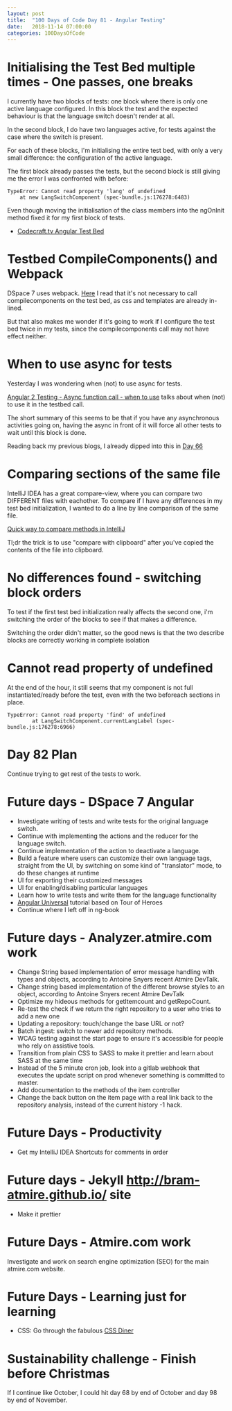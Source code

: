 ```yaml
---
layout: post
title:  "100 Days of Code Day 81 - Angular Testing"
date:   2018-11-14 07:00:00
categories: 100DaysOfCode
---
```


# Initialising the Test Bed multiple times - One passes, one breaks

I currently have two blocks of tests: one block where there is only one active language configured. In this block the test and the expected behaviour is that the language switch doesn't render at all.

In the second block, I do have two languages active, for tests against the case where the switch is present.

For each of these blocks, I'm initialising the entire test bed, with only a very small difference: the configuration of the active language.

The first block already passes the tests, but the second block is still giving me the error I was confronted with before:

```
TypeError: Cannot read property 'lang' of undefined
    at new LangSwitchComponent (spec-bundle.js:176278:6483)
```

Even though moving the initialisation of the class members into the ngOnInit method fixed it for my first block of tests.

* [Codecraft.tv Angular Test Bed](https://codecraft.tv/courses/angular/unit-testing/angular-test-bed/)

# Testbed CompileComponents() and Webpack

DSpace 7 uses webpack. [Here](https://github.com/angular/angular/issues/13963) I read that it's not necessary to call compilecomponents on the test bed, as css and templates are already in-lined.

But that also makes me wonder if it's going to work if I configure the test bed twice in my tests, since the compilecomponents call may not have effect neither.

# When to use async for tests

Yesterday I was wondering when (not) to use async for tests.

[Angular 2 Testing - Async function call - when to use](https://stackoverflow.com/questions/40126729/angular-2-testing-async-function-call-when-to-use) talks about when (not) to use it in the testbed call.

The short summary of this seems to be that if you have any asynchronous activities going on, having the async in front of it will force all other tests to wait until this block is done. 

Reading back my previous blogs, I already dipped into this in [Day 66](http://bram-atmire.github.io/100daysofcode/2018/10/29/100-days-of-code-day-66-Testing.html)

# Comparing sections of the same file

IntelliJ IDEA has a great compare-view, where you can compare two DIFFERENT files with eachother.
To compare if I have any differences in my test bed initialization, I wanted to do a line by line comparison of the same file.

[Quick way to compare methods in IntelliJ](https://stackoverflow.com/questions/20576925/quick-way-to-compare-methods-in-intellij)

Tl;dr the trick is to use "compare with clipboard" after you've copied the contents of the file into clipboard.

# No differences found - switching block orders

To test if the first test bed initialization really affects the second one, i'm switching the order of the blocks to see if that makes a difference.

Switching the order didn't matter, so the good news is that the two describe blocks are correctly working in complete isolation

# Cannot read property of undefined

At the end of the hour, it still seems that my component is not full instantiated/ready before the test, even with the two beforeach sections in place.

```
TypeError: Cannot read property 'find' of undefined
	    at LangSwitchComponent.currentLangLabel (spec-bundle.js:176278:6966)
```

# Day 82 Plan

Continue trying to get rest of the tests to work.

# Future days - DSpace 7 Angular

* Investigate writing of tests and write tests for the original language switch.
* Continue with implementing the actions and the reducer for the language switch.
* Continue implementation of the action to deactivate a language.
* Build a feature where users can customize their own language tags, straight from the UI, by switching on some kind of "translator" mode, to do these changes at runtime
* UI for exporting their customized messages
* UI for enabling/disabling particular languages
* Learn how to write tests and write them for the language functionality
* [Angular Universal](https://angular.io/guide/universal) tutorial based on Tour of Heroes
* Continue where I left off in ng-book

# Future days - Analyzer.atmire.com work

* Change String based implementation of error message handling with types and objects, according to Antoine Snyers recent Atmire DevTalk.
* Change string based implementation of the different browse styles to an object, according to Antoine Snyers recent Atmire DevTalk
* Optimize my hideous methods for getItemcount and getRepoCount.
* Re-test the check if we return the right repository to a user who tries to add a new one
* Updating a repository: touch/change the base URL or not?
* Batch ingest: switch to newer add repository methods.
* WCAG testing against the start page to ensure it's accessible for people who rely on assistive tools.
* Transition from plain CSS to SASS to make it prettier and learn about SASS at the same time
* Instead of the 5 minute cron job, look into a gitlab webhook that executes the update script on prod whenever something is committed to master.
* Add documentation to the methods of the item controller
* Change the back button on the item page with a real link back to the repository analysis, instead of the current history -1 hack.

# Future Days - Productivity

* Get my IntelliJ IDEA Shortcuts for comments in order

# Future days - Jekyll http://bram-atmire.github.io/ site

* Make it prettier

# Future Days - Atmire.com work

Investigate and work on search engine optimization (SEO) for the main atmire.com website.

# Future Days - Learning just for learning

* CSS: Go through the fabulous [CSS Diner](https://flukeout.github.io/)

# Sustainability challenge - Finish before Christmas

If I continue like October, I could hit day 68 by end of October and day 98 by end of November.